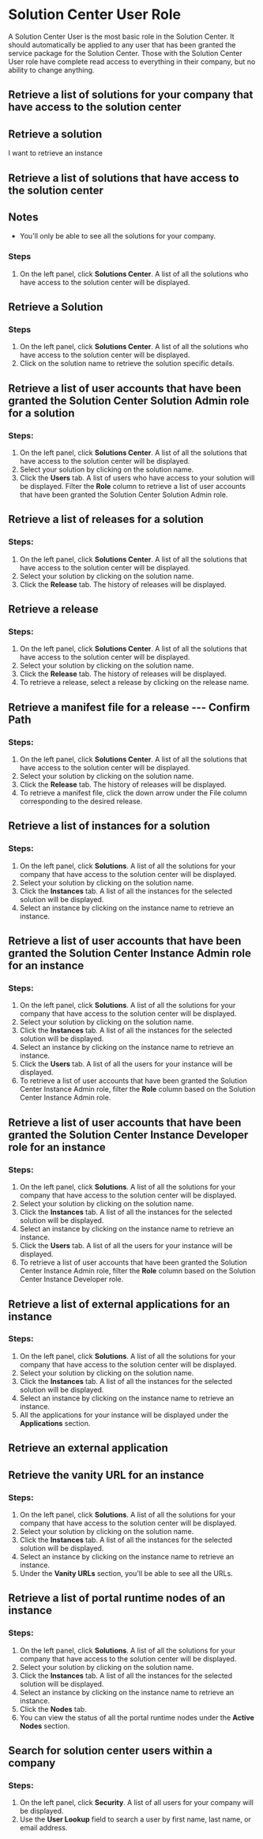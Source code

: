 # Solution Center User Role
A Solution Center User is the most basic role in the Solution Center.  It should automatically be applied to any user that has been granted the service package for the Solution Center.  Those with the Solution Center User role have complete read access to everything in their company, but no ability to change anything.

## Retrieve a list of solutions for your company that have access to the solution center

## Retrieve a solution



I want to retrieve an instance

## Retrieve a list of solutions that have access to the solution center
## Notes
* You'll only be able to see all the solutions for your company.

### Steps
1. On the left panel, click **Solutions Center**. A list of all the solutions who have access to the solution center will be displayed.

## Retrieve a Solution
### Steps
1. On the left panel, click **Solutions Center**. A list of all the solutions who have access to the solution center will be displayed.
2. Click on the solution name to retrieve the solution specific details.

## Retrieve a list of user accounts that have been granted the Solution Center Solution Admin role for a solution
### Steps:
1. On the left panel, click **Solutions Center**. A list of all the solutions that have access to the solution center will be displayed.
2. Select your solution by clicking on the solution name.
3. Click the **Users** tab. A list of users who have access to your solution will be displayed. Filter the **Role** column to retrieve a list of user accounts that have been granted the Solution Center Solution Admin role.

## Retrieve a list of releases for a solution
### Steps:
1. On the left panel, click **Solutions Center**. A list of all the solutions that have access to the solution center will be displayed.
2. Select your solution by clicking on the solution name.
3. Click the **Release** tab. The history of releases will be displayed.

## Retrieve a release
### Steps:
1. On the left panel, click **Solutions Center**. A list of all the solutions that have access to the solution center will be displayed.
2. Select your solution by clicking on the solution name.
3. Click the **Release** tab. The history of releases will be displayed.
4. To retrieve a release, select a release by clicking on the release name.

## Retrieve a manifest file for a release --- Confirm Path
### Steps:
1. On the left panel, click **Solutions Center**. A list of all the solutions that have access to the solution center will be displayed.
2. Select your solution by clicking on the solution name.
3. Click the **Release** tab. The history of releases will be displayed.
4. To retrieve a manifest file, click the down arrow under the File column corresponding to the desired release.

## Retrieve a list of instances for a solution
### Steps:
1. On the left panel, click **Solutions**. A list of all the solutions for your company that have access to the solution center will be displayed.
2. Select your solution by clicking on the solution name.
3. Click the **Instances** tab. A list of all the instances for the selected solution will be displayed.
4. Select an instance by clicking on the instance name to retrieve an instance.

## Retrieve a list of user accounts that have been granted the Solution Center Instance Admin role for an instance
### Steps:
1. On the left panel, click **Solutions**. A list of all the solutions for your company that have access to the solution center will be displayed.
2. Select your solution by clicking on the solution name.
3. Click the **Instances** tab. A list of all the instances for the selected solution will be displayed.
4. Select an instance by clicking on the instance name to retrieve an instance.
5. Click the **Users** tab. A list of all the users for your instance will be displayed.
6. To retrieve a list of user accounts that have been granted the Solution Center Instance Admin role, filter the **Role** column based on the Solution Center Instance Admin role.

## Retrieve a list of user accounts that have been granted the Solution Center Instance Developer role for an instance
### Steps:
1. On the left panel, click **Solutions**. A list of all the solutions for your company that have access to the solution center will be displayed.
2. Select your solution by clicking on the solution name.
3. Click the **Instances** tab. A list of all the instances for the selected solution will be displayed.
4. Select an instance by clicking on the instance name to retrieve an instance.
5. Click the **Users** tab. A list of all the users for your instance will be displayed.
6. To retrieve a list of user accounts that have been granted the Solution Center Instance Admin role, filter the **Role** column based on the Solution Center Instance Developer role.

## Retrieve a list of external applications for an instance
### Steps:
1. On the left panel, click **Solutions**. A list of all the solutions for your company that have access to the solution center will be displayed.
2. Select your solution by clicking on the solution name.
3. Click the **Instances** tab. A list of all the instances for the selected solution will be displayed.
4. Select an instance by clicking on the instance name to retrieve an instance.
5. All the applications for your instance will be displayed under the **Applications** section.

## Retrieve an external application

## Retrieve the vanity URL for an instance
### Steps:
1. On the left panel, click **Solutions**. A list of all the solutions for your company that have access to the solution center will be displayed.
2. Select your solution by clicking on the solution name.
3. Click the **Instances** tab. A list of all the instances for the selected solution will be displayed.
4. Select an instance by clicking on the instance name to retrieve an instance.
5. Under the **Vanity URLs** section, you'll be able to see all the URLs.

## Retrieve a list of portal runtime nodes of an instance
### Steps:
1. On the left panel, click **Solutions**. A list of all the solutions for your company that have access to the solution center will be displayed.
2. Select your solution by clicking on the solution name.
3. Click the **Instances** tab. A list of all the instances for the selected solution will be displayed.
4. Select an instance by clicking on the instance name to retrieve an instance.
5. Click the **Nodes** tab.
6. You can view the status of all the portal runtime nodes under the **Active Nodes** section.

## Search for solution center users within a company
### Steps:
1. On the left panel, click **Security**. A list of all users for your company will be displayed.
2. Use the **User Lookup** field to search a user by first name, last name, or email address.

